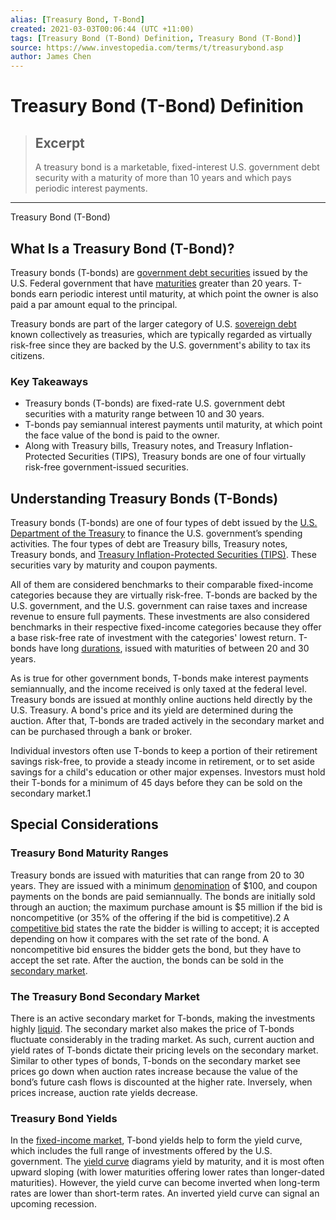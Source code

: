```yaml
---
alias: [Treasury Bond, T-Bond]
created: 2021-03-03T00:06:44 (UTC +11:00)
tags: [Treasury Bond (T-Bond) Definition, Treasury Bond (T-Bond)]
source: https://www.investopedia.com/terms/t/treasurybond.asp
author: James Chen
---
```


# Treasury Bond (T-Bond) Definition

> ## Excerpt
> A treasury bond is a marketable, fixed-interest U.S. government debt security with a maturity of more than 10 years and which pays periodic interest payments.

---

Treasury Bond (T-Bond)
## What Is a Treasury Bond (T-Bond)?

Treasury bonds (T-bonds) are [government debt securities](https://www.investopedia.com/terms/g/government-bond.asp) issued by the U.S. Federal government that have [maturities](https://www.investopedia.com/terms/m/maturitydate.asp) greater than 20 years. T-bonds earn periodic interest until maturity, at which point the owner is also paid a par amount equal to the principal.

Treasury bonds are part of the larger category of U.S. [sovereign debt](https://www.investopedia.com/terms/s/sovereign-debt.asp) known collectively as treasuries, which are typically regarded as virtually risk-free since they are backed by the U.S. government's ability to tax its citizens.

### Key Takeaways

-   Treasury bonds (T-bonds) are fixed-rate U.S. government debt securities with a maturity range between 10 and 30 years.
-   T-bonds pay semiannual interest payments until maturity, at which point the face value of the bond is paid to the owner.
-   Along with Treasury bills, Treasury notes, and Treasury Inflation-Protected Securities (TIPS), Treasury bonds are one of four virtually risk-free government-issued securities.

## Understanding Treasury Bonds (T-Bonds)

Treasury bonds (T-bonds) are one of four types of debt issued by the [U.S. Department of the Treasury](https://www.investopedia.com/terms/u/ustreasury.asp) to finance the U.S. government’s spending activities. The four types of debt are Treasury bills, Treasury notes, Treasury bonds, and [Treasury Inflation-Protected Securities (TIPS)](https://www.investopedia.com/terms/t/tips.asp). These securities vary by maturity and coupon payments.

All of them are considered benchmarks to their comparable fixed-income categories because they are virtually risk-free. T-bonds are backed by the U.S. government, and the U.S. government can raise taxes and increase revenue to ensure full payments. These investments are also considered benchmarks in their respective fixed-income categories because they offer a base risk-free rate of investment with the categories' lowest return. T-bonds have long [durations](https://www.investopedia.com/terms/d/duration.asp), issued with maturities of between 20 and 30 years.

As is true for other government bonds, T-bonds make interest payments semiannually, and the income received is only taxed at the federal level. Treasury bonds are issued at monthly online auctions held directly by the U.S. Treasury. A bond's price and its yield are determined during the auction. After that, T-bonds are traded actively in the secondary market and can be purchased through a bank or broker.

Individual investors often use T-bonds to keep a portion of their retirement savings risk-free, to provide a steady income in retirement, or to set aside savings for a child's education or other major expenses. Investors must hold their T-bonds for a minimum of 45 days before they can be sold on the secondary market.1

## Special Considerations

### Treasury Bond Maturity Ranges

Treasury bonds are issued with maturities that can range from 20 to 30 years. They are issued with a minimum [denomination](https://www.investopedia.com/terms/d/denomination.asp) of $100, and coupon payments on the bonds are paid semiannually. The bonds are initially sold through an auction; the maximum purchase amount is $5 million if the bid is noncompetitive (or 35% of the offering if the bid is competitive).2 A [competitive bid](https://www.investopedia.com/terms/c/competitivebid.asp) states the rate the bidder is willing to accept; it is accepted depending on how it compares with the set rate of the bond. A noncompetitive bid ensures the bidder gets the bond, but they have to accept the set rate. After the auction, the bonds can be sold in the [secondary market](https://www.investopedia.com/terms/s/secondarymarket.asp).

### The Treasury Bond Secondary Market

There is an active secondary market for T-bonds, making the investments highly [liquid](https://www.investopedia.com/terms/l/liquidity.asp). The secondary market also makes the price of T-bonds fluctuate considerably in the trading market. As such, current auction and yield rates of T-bonds dictate their pricing levels on the secondary market. Similar to other types of bonds, T-bonds on the secondary market see prices go down when auction rates increase because the value of the bond’s future cash flows is discounted at the higher rate. Inversely, when prices increase, auction rate yields decrease.

### Treasury Bond Yields

In the [fixed-income market](https://www.investopedia.com/terms/f/fixedincome.asp), T-bond yields help to form the yield curve, which includes the full range of investments offered by the U.S. government. The [yield curve](https://www.investopedia.com/terms/y/yieldcurve.asp) diagrams yield by maturity, and it is most often upward sloping (with lower maturities offering lower rates than longer-dated maturities). However, the yield curve can become inverted when long-term rates are lower than short-term rates. An inverted yield curve can signal an upcoming recession.
